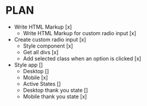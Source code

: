 # PLAN

- Write HTML Markup [x]
  - Write HTML Markup for custom radio input [x]
- Create custom radio input [x]
  - Style component [x]
  - Get all divs [x]
  - Add selected class when an option is clicked [x]
- Style app []
  - Desktop []
  - Mobile [x]
  - Active States []
  - Desktop thank you state []
  - Mobile thank you state [x]
